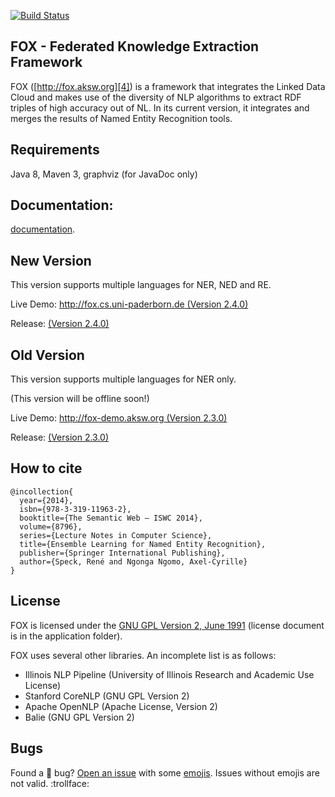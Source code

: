 [4]: http://fox.aksw.org
[5]: http://fox-demo.aksw.org
[6]: http://fox.cs.uni-paderborn.de:4444

[7]: https://github.com/AKSW/FOX/releases/tag/v2.2.1
[8]: https://github.com/AKSW/FOX/releases/tag/v2.3.0
[9]: https://github.com/AKSW/FOX

[![Build Status](https://travis-ci.org/AKSW/FOX.svg?branch=master)](https://travis-ci.org/AKSW/FOX)

## FOX - Federated Knowledge Extraction Framework
FOX ([http://fox.aksw.org][4]) is a framework that integrates the Linked Data Cloud and makes use of the diversity of NLP algorithms to extract RDF triples of high accuracy out of NL.
In its current version, it integrates and merges the results of Named Entity Recognition tools.
<!--Keyword Extraction and Relation Extraction tools will be merged soon.-->

## Requirements
Java 8, Maven 3, graphviz (for JavaDoc only)

## Documentation: 
[documentation](documentation/readme.md).


## New Version
This version supports multiple languages for NER, NED and RE.

Live Demo: [http://fox.cs.uni-paderborn.de  (Version 2.4.0) ][6]

Release: [(Version 2.4.0) ][9]

## Old Version
This version supports multiple languages for NER only.

(This version will be offline soon!)

Live Demo: [http://fox-demo.aksw.org (Version 2.3.0) ][5]


Release: [(Version 2.3.0) ][8]

<!--
## Installation and start server
:one: Clone the latest version: `git clone -b master https://github.com/AKSW/FOX.git`

:two: Build the release: `./build.sh`

:three: Go into the `release` folder and rename `fox.properties-dist` to `fox.properties` and change the file to your needs.

:four: Learn with trainings data (optional with default properties file): `./learn.sh` (set `org.aksw.fox.nerlearner.FoxClassifier.training` to true in  `fox.properties`)

:five: Start the server: `./run.sh`

:six: Stop the server: `./close.sh`

## Run with Docker
:one:  Build project: `./build.sh`

:two:  Enter release folder: `cd release`

:three: Copy properties file: `cp fox.properties-dist fox.properties`

:four: Build docker container: `docker build -t fox .`

:four: Start docker container: `docker run -p 4444:4444 -it fox`

## Demo and Documentation
Project Page: [http://fox.aksw.org][4]

Live Demo: [http://fox-demo.aksw.org (Version 2.2.2) ][5]

## Datasets
The training and testing datasets are in the `input` folder.

The resulting raw data from the learning and testing process are in the `evaluation` folder.
-->

## How to cite
```Tex
@incollection{
  year={2014},
  isbn={978-3-319-11963-2},
  booktitle={The Semantic Web – ISWC 2014},
  volume={8796},
  series={Lecture Notes in Computer Science},
  title={Ensemble Learning for Named Entity Recognition},
  publisher={Springer International Publishing},
  author={Speck, René and Ngonga Ngomo, Axel-Cyrille}
}
```

## License
FOX is licensed under the [GNU GPL Version 2, June 1991](http://www.gnu.org/licenses/gpl-2.0.txt) (license document is in the application folder).

FOX uses several other libraries. An incomplete list is as follows:
* Illinois NLP Pipeline  (University of Illinois Research and Academic Use License)
* Stanford CoreNLP (GNU GPL Version 2)
* Apache OpenNLP (Apache License, Version 2)
* Balie (GNU GPL Version 2)

## Bugs
Found a :bug: bug? [Open an issue](https://github.com/AKSW/fox/issues/new) with some [emojis](http://emoji.muan.co). Issues without emojis are not valid. :trollface:
